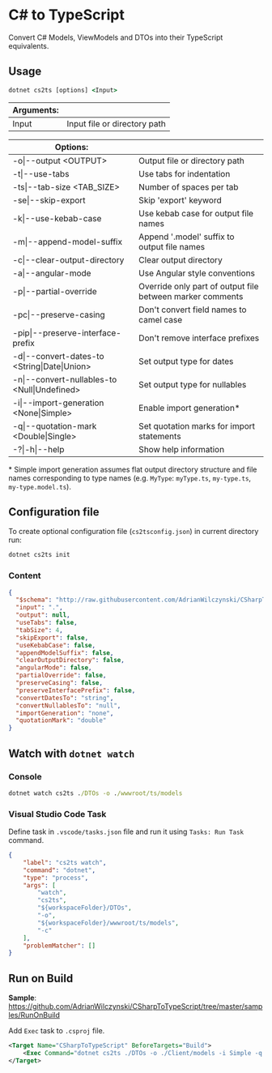 # C# to TypeScript

Convert C# Models, ViewModels and DTOs into their TypeScript equivalents.

## Usage

```cmd
dotnet cs2ts [options] <Input>
```

| Arguments:                                         |                                                           |
|----------------------------------------------------|-----------------------------------------------------------|
| Input                                              | Input file or directory path                              |

| Options:                                           |                                                           |
|----------------------------------------------------|-----------------------------------------------------------|
| -o\|--output \<OUTPUT\>                            | Output file or directory path                             |
| -t\|--use-tabs                                     | Use tabs for indentation                                  |
| -ts\|--tab-size \<TAB_SIZE\>                       | Number of spaces per tab                                  |
| -se\|--skip-export                                 | Skip 'export' keyword                                     |
| -k\|--use-kebab-case                               | Use kebab case for output file names                      |
| -m\|--append-model-suffix                          | Append '.model' suffix to output file names               |
| -c\|--clear-output-directory                       | Clear output directory                                    |
| -a\|--angular-mode                                 | Use Angular style conventions                             |
| -p\|--partial-override                             | Override only part of output file between marker comments |
| -pc\|--preserve-casing                             | Don't convert field names to camel case                   |
| -pip\|--preserve-interface-prefix                  | Don't remove interface prefixes                           |
| -d\|--convert-dates-to \<String\|Date\|Union\>     | Set output type for dates                                 |
| -n\|--convert-nullables-to \<Null\|Undefined\>     | Set output type for nullables                             |
| -i\|--import-generation \<None\|Simple\>           | Enable import generation\*                                |
| -q\|--quotation-mark \<Double\|Single\>            | Set quotation marks for import statements                 |
| -?\|-h\|--help                                     | Show help information                                     |

\* Simple import generation assumes flat output directory structure and file names corresponding to type names (e.g. `MyType`: `myType.ts`, `my-type.ts`, `my-type.model.ts`).

## Configuration file

To create optional configuration file (`cs2tsconfig.json`) in current directory run:

```cmd
dotnet cs2ts init
```

### Content

```json
{
  "$schema": "http://raw.githubusercontent.com/AdrianWilczynski/CSharpToTypeScript/master/src/CSharpToTypeScript.CLITool/schemas/cs2tsconfig.json",
  "input": ".",
  "output": null,
  "useTabs": false,
  "tabSize": 4,
  "skipExport": false,
  "useKebabCase": false,
  "appendModelSuffix": false,
  "clearOutputDirectory": false,
  "angularMode": false,
  "partialOverride": false,
  "preserveCasing": false,
  "preserveInterfacePrefix": false,
  "convertDatesTo": "string",
  "convertNullablesTo": "null",
  "importGeneration": "none",
  "quotationMark": "double"
}
```

## Watch with `dotnet watch`

### Console

```cmd
dotnet watch cs2ts ./DTOs -o ./wwwroot/ts/models
```

### Visual Studio Code Task

Define task in `.vscode/tasks.json` file and run it using `Tasks: Run Task` command.

```json
{
    "label": "cs2ts watch",
    "command": "dotnet",
    "type": "process",
    "args": [
        "watch",
        "cs2ts",
        "${workspaceFolder}/DTOs",
        "-o",
        "${workspaceFolder}/wwwroot/ts/models",
        "-c"
    ],
    "problemMatcher": []
}
```

## Run on Build

**Sample**: https://github.com/AdrianWilczynski/CSharpToTypeScript/tree/master/samples/RunOnBuild

Add `Exec` task to `.csproj` file.

```xml
<Target Name="CSharpToTypeScript" BeforeTargets="Build">
    <Exec Command="dotnet cs2ts ./DTOs -o ./Client/models -i Simple -q Single -c" />
</Target>
```